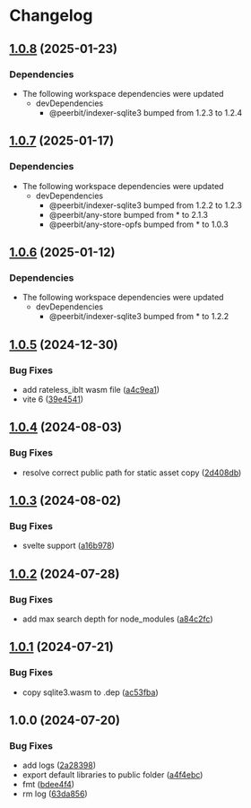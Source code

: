 # Changelog

## [1.0.8](https://github.com/dao-xyz/peerbit/compare/vite-v1.0.7...vite-v1.0.8) (2025-01-23)


### Dependencies

* The following workspace dependencies were updated
  * devDependencies
    * @peerbit/indexer-sqlite3 bumped from 1.2.3 to 1.2.4

## [1.0.7](https://github.com/dao-xyz/peerbit/compare/vite-v1.0.6...vite-v1.0.7) (2025-01-17)


### Dependencies

* The following workspace dependencies were updated
  * devDependencies
    * @peerbit/indexer-sqlite3 bumped from 1.2.2 to 1.2.3
    * @peerbit/any-store bumped from * to 2.1.3
    * @peerbit/any-store-opfs bumped from * to 1.0.3

## [1.0.6](https://github.com/dao-xyz/peerbit/compare/vite-v1.0.5...vite-v1.0.6) (2025-01-12)


### Dependencies

* The following workspace dependencies were updated
  * devDependencies
    * @peerbit/indexer-sqlite3 bumped from * to 1.2.2

## [1.0.5](https://github.com/dao-xyz/peerbit/compare/vite-v1.0.4...vite-v1.0.5) (2024-12-30)


### Bug Fixes

* add rateless_iblt wasm file ([a4c9ea1](https://github.com/dao-xyz/peerbit/commit/a4c9ea1473b974c5c1b0bb5d617a7c02ca564656))
* vite 6 ([39e4541](https://github.com/dao-xyz/peerbit/commit/39e4541074a2d3f8ab03b3ce01947aaad7f31a99))

## [1.0.4](https://github.com/dao-xyz/peerbit/compare/vite-v1.0.3...vite-v1.0.4) (2024-08-03)


### Bug Fixes

* resolve correct public path for static asset copy ([2d408db](https://github.com/dao-xyz/peerbit/commit/2d408db7b1554aab2a148830178748530c6faf4f))

## [1.0.3](https://github.com/dao-xyz/peerbit/compare/vite-v1.0.2...vite-v1.0.3) (2024-08-02)


### Bug Fixes

* svelte support ([a16b978](https://github.com/dao-xyz/peerbit/commit/a16b97866333482c1d35fd475eb213c85b27208a))

## [1.0.2](https://github.com/dao-xyz/peerbit/compare/vite-v1.0.1...vite-v1.0.2) (2024-07-28)


### Bug Fixes

* add max search depth for node_modules ([a84c2fc](https://github.com/dao-xyz/peerbit/commit/a84c2fcbc5405a3978b930ea50dbfca838162d23))

## [1.0.1](https://github.com/dao-xyz/peerbit/compare/vite-v1.0.0...vite-v1.0.1) (2024-07-21)


### Bug Fixes

* copy sqlite3.wasm to .dep ([ac53fba](https://github.com/dao-xyz/peerbit/commit/ac53fba4d3d49b253ef6a952edbda60025a2921d))

## 1.0.0 (2024-07-20)


### Bug Fixes

* add logs ([2a28398](https://github.com/dao-xyz/peerbit/commit/2a283982da47bd506a643ca52f2c064a1154a207))
* export default libraries to public folder ([a4f4ebc](https://github.com/dao-xyz/peerbit/commit/a4f4ebce44f1f123d7ef714d6cf07da8865d0731))
* fmt ([bdee4f4](https://github.com/dao-xyz/peerbit/commit/bdee4f4943fcabd21c53a4f37dba17d04cea2577))
* rm log ([63da856](https://github.com/dao-xyz/peerbit/commit/63da85622e8fa38f7af038e0e7c4a687b52945a6))

